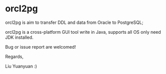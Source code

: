 # orcl2pg   

orcl2pg is aim to transfer DDL and data from Oracle to PostgreSQL; 

orcl2pg is a cross-platform GUI tool write in Java, supports all OS only need JDK installed.



Bug or issue report are welcomed!



Regards,

Liu Yuanyuan :)
